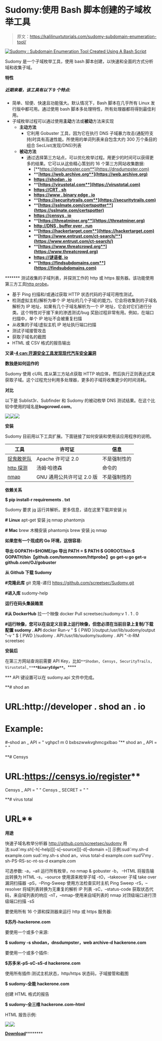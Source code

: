 # Sudomy:使用 Bash 脚本创建的子域枚举工具

> 原文：<https://kalilinuxtutorials.com/sudomy-subdomain-enumeration-tool/>

[![Sudomy : Subdomain Enumeration Tool Created Using A Bash Script](img/3afc14a1a55164a38ea905b17ad835ee.png "Sudomy : Subdomain Enumeration Tool Created Using A Bash Script")](https://1.bp.blogspot.com/-fQsKJVZatQg/XWdPcGQIIPI/AAAAAAAACRc/ndk67ANxW3gNYiaoo-UQxw-KMNOlXqkIACLcBGAs/s1600/Sudomy%2B%25281%2529.png)

Sudomy 是一个子域枚举工具，使用 bash 脚本创建，以快速和全面的方式分析域和收集子域。

**特性**

##### 近期来看，该工具有以下 9 个特点:

*   简单、轻便、快速且功能强大。默认情况下，Bash 脚本在几乎所有 Linux 发行版中都可用。通过使用 bash 脚本多处理特性，所有处理器都将得到最佳利用。
*   子域枚举过程可以通过使用**主动**方法或**被动**方法来实现
    *   **主动方法**
        *   它利用 Gobuster 工具，因为它在执行 DNS 子域暴力攻击(通配符支持)时具有高速性能。所使用的单词列表来自包含大约 300 万个条目的组合 SecList(发现/DNS)列表
    *   **被动方法**
        *   通过选择第三方站点，可以优化枚举过程。用更少的时间可以获得更多的结果。它可以从这些精心策划的 16 个第三方网站收集数据:
            *   [**https://dnsdumpster.com**](https://dnsdumpster.com)
            *   **[**https://web.archive.org**](https://web.archive.org)**
            *   ****[**https://shodan . io**](https://shodan.io)****
            *   ****[**https://virustotal.com**](https://virustotal.com)****
            *   ******[**https://CRT . sh**](https://crt.sh)******
            *   ****[**https://www . binary edge . io**](https://www.binaryedge.io)****
            *   ****[**https://securitytrails.com**](https://securitytrails.com)****
            *   ******[**https://sslmate.com/certspotter**](https://sslmate.com/certspotter)******
            *   ******[**https://censys . io**](https://censys.io)******
            *   ****[**https://threatminer.org**](https://threatminer.org)****
            *   ******[**http://DNS . buffer over . run**](http://dns.bufferover.run)******
            *   ****[**https://hackertarget.com**](https://hackertarget.com)****
            *   ******[**https://www.entrust.com/ct-search/**](https://www.entrust.com/ct-search/)******
            *   ******[**https://www.threatcrowd.org**](https://www.threatcrowd.org)******
            *   ******[**https://谜语者. io**](https://riddler.io)******
            *   ****[**https://findsubdomains.com**](https://findsubdomains.com)****

 *******   测试收集的子域列表，并探测工作的 http 或 https 服务器。该功能使用第三方工具[http probe](https://github.com/tomnomnom/httprobe)。
*   基于 Ping 扫描和/或通过获取 HTTP 状态代码的子域可用性测试。
*   检测虚拟主机(解析为单个 IP 地址的几个子域)的能力。它会将收集到的子域名解析为 IP 地址，如果有几个子域名解析为一个 IP 地址，它会对它们进行分类。这个特性对于接下来的渗透测试/bug 奖励过程非常有用。例如，在端口扫描中，单个 IP 地址不会被重复扫描
*   从收集的子域/虚拟主机 IP 地址执行端口扫描
*   测试子域接管攻击
*   获取子域名的截图
*   HTML 或 CSV 格式的报告输出

**又读-[4 can:开源安全工具发现现代汽车安全漏洞](https://kalilinuxtutorials.com/4can-security-tool-security-vulnerabilities-cars/)**

**数独是如何运作的**

Sudomy 使用 cURL 库从第三方站点获取 HTTP 响应体，然后执行正则表达式来获取子域。这个过程充分利用多处理器，更多的子域将收集更少的时间消耗。

**对比**

以下是 Sublist3r、Subfinder 和 Sudomy 的被动枚举 DNS 测试结果。在这个比较中使用的域名是**bugcrowd.com**。

![](img/50a2f6b60603dd3a545efa545d3d8a40.png)![](img/a86c075553fd08acaa64c68fba74b6e2.png)![](img/9e8ce1d547dffebc4fe076e10eda889f.png)

**安装**

Sudomy 目前用以下工具扩展。下面链接了如何安装和使用该应用程序的说明。

| 工具 | 许可证 | 信息 |
| --- | --- | --- |
| [捉鬼敢死队](https://github.com/OJ/gobuster) | Apache 许可证 2.0 | 不是强制性的 |
| [http 探测](https://github.com/tomnomnom/httprobe/) | 汤姆·哈德森 | 命令的 |
| [nmap](https://github.com/nmap/nmap) | GNU 通用公共许可证 2.0 版 | 不是强制性的 |

**依赖关系**

**$ pip install-r requirements . txt**

Sudomy 要求 [jq](https://stedolan.github.io/jq/download/) 运行并解析。更多信息，请在这里下载并安装 jq

**# Linux** apt-get 安装 jq nmap phantomjs

**# Mac** brew 木桶安装 phantomjs
brew 安装 jq nmap

**如果您有一个现成的 Go 环境，这很容易:**

**导出 GOPATH=$HOME/go
导出 PATH = $ PATH:$ GOROOT/bin:$ GOPATH/bin【github.com/tomnomnom/httprobe】go get-u
go get-u github.com/OJ/gobuster**

**从 Github 下载 Sudomy**

**#克隆此库** git 克隆-递归 https://github.com/screetsec/Sudomy.git

**#进入库** sudomy-help

**运行在码头集装箱里**

**#从 DockerHub** 拉一个映像 docker Pull screetsec/sudomy:v 1 . 1 . 0

**#运行映像，您可以在自定义目录上运行映像，但您必须在当前目录上复制/下载配置 sudomy . API**
docker Run-v " $ { PWD }/output:/usr/lib/sudomy/output "-v " $ { PWD }/sudomy . API:/usr/lib/sudomy/sudomy . API "-it-RM screetsec

**安装后**

在第三方网站查询前需要 API Key，比如`**Shodan, Censys, SecurityTrails, Virustotal,**`**`**BinaryEdge**`**。****

 ***   API 键设置可以在 sudomy.api 文件中完成。

**# shod an
# URL:http://developer . shod an . io
# Example:
#–shod an _ API = " vghpc1 m 0 bxbszwwkvghmcgxlbao "**
shod an _ API = " "

**# Censys
# URL:https://censys.io/register**
Censys _ API = " "
Censys _ SECRET = " "

**# virus total
# URL**

**用途**

快速子域名枚举分析器
http://github.com/screetsec/sudomy
用法:sud⍥my.sh[-h[–help]][-s[–source]][-d[–domain =]]
示例:sud⍥my.sh-d example.com
sud⍥my.sh-s shod an，virus total-d example.com
sud▽my . sh-PS-RS-sc-nt-ss-d example.com

可选参数:
-a，–all 运行所有枚举，no nmap & gobuster
-b， –HTML 将报告输出转换为 HTML
-s，–source 使用源来枚举子域
-tO，–takeover 子域 take over 漏洞扫描器
-pS，–Ping-Sweep 使用方法检查实时主机 Ping Sweep
-rS，–resolver 将域列表转换为无重复的解析 IP 列表
-sC，–status-code 获取状态代码，来自域列表的响应
-nT，–nmap-使用来自域列表的 nmap 对顶级端口进行顶级端口扫描
-sS

要使用所有 16 个源和探测器来运行 http 或 https 服务器:

**$苏丹-hackerone.com**

要使用一个或多个来源:

**$ sudomy -s shodan，dnsdumpster，web archive-d hackerone.com**

要使用一个或多个插件:

**$苏多米-pS-sC-sS-d hackerone.com**

使用所有插件:测试主机状态，http/https 状态码，子域接管和截图

**$ sudomy–全能 hackerone.com**

创建 HTML 格式的报告

**$ sudomy–全三维 hackerone.com–html**

HTML 报告示例:

![](img/e2ac9eba6d1b83e71139edb8760fa7fb.png)![](img/88c65e4b3e4c6440505f1f4247eb0902.png)

[**Download**](https://github.com/Screetsec/Sudomy)********